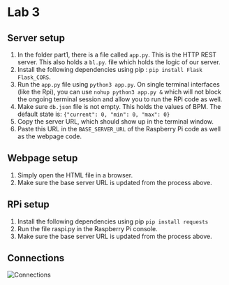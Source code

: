# Lab 3

## Server setup
1. In the folder part1, there is a file called `app.py`. This is the HTTP REST server. This also holds a `bl.py`.
file which holds the logic of our server.
2. Install the following dependencies using pip : `pip install Flask Flask_CORS`.
3. Run the `app.py` file using `python3 app.py`. On single terminal interfaces (like the Rpi), you can use `nohup python3 app.py &` which will not block the ongoing terminal session and allow you to run the RPi code as well.
4. Make sure `db.json` file is not empty. This holds the values of BPM. The default state is:
`{"current": 0, "min": 0, "max": 0}`
5. Copy the server URL, which should show up in the terminal window.
6. Paste this URL in the `BASE_SERVER_URL` of the Raspberry Pi code as well as the webpage code.

## Webpage setup
1. Simply open the HTML file in a browser.
2. Make sure the base server URL is updated from the process above.

## RPi setup
1. Install the following dependencies using pip
`pip install requests`
2. Run the file raspi.py in the Raspberry Pi console.
3. Make sure the base server URL is updated from the process above.

## Connections
![Connections](https://i.postimg.cc/gcRRGQxv/image.png)
